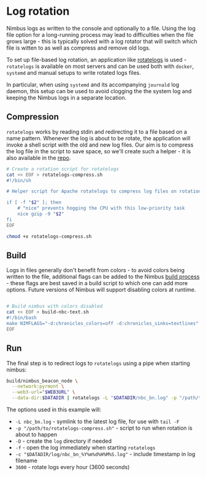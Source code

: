 # Log rotation

Nimbus logs as written to the console and optionally to a file. Using the log file option for a long-running process may lead to difficulties when the file grows large - this is typically solved with a log rotator that will switch which file is witten to as well as compress and remove old logs.

To set up file-based log rotation, an application like [rotatelogs](https://httpd.apache.org/docs/2.4/programs/rotatelogs.html) is used - `rotatelogs` is available on most servers and can be used both with `docker`, `systemd` and manual setups to write rotated logs files.

In particular, when using `systemd` and its accompanying `journald` log daemon, this setup can be used to avoid clogging the the system log and keeping the Nimbus logs in a separate location.

## Compression

`rotatelogs` works by reading stdin and redirecting it to a file based on a name pattern. Whenever the log is about to be rotate, the application will invoke a shell script with the old and new log files. Our aim is to compress the log file in the script to save space, so we'll create such a helper - it is also available in the [repo](https://github.com/status-im/nimbus-eth2/tree/unstable/scripts/rotatelogs-compress.sh).

```bash
# Create a rotation script for rotatelogs
cat << EOF > rotatelogs-compress.sh
#!/bin/sh

# Helper script for Apache rotatelogs to compress log files on rotation - `$2` contains the old log file name

if [ -f "$2" ]; then
    # "nice" prevents hogging the CPU with this low-priority task
    nice gzip -9 "$2"
fi
EOF

chmod +x rotatelogs-compress.sh
```

## Build

Logs in files generally don't benefit from colors - to avoid colors being written to the file, additional flags can be added to the Nimbus [build process](./build.md) - these flags are best saved in a build script to which one can add more options. Future versions of Nimbus will support disabling colors at runtime.

```bash

# Build nimbus with colors disabled
cat << EOF > build-nbc-text.sh
#!/bin/bash
make NIMFLAGS="-d:chronicles_colors=off -d:chronicles_sinks=textlines" nimbus_beacon_node
EOF
```

## Run

The final step is to redirect logs to `rotatelogs` using a pipe when starting nimbus:

```bash
build/nimbus_beacon_node \
  --network:pyrmont \
  --web3-url="$WEB3URL" \
  --data-dir:$DATADIR | rotatelogs -L "$DATADIR/nbc_bn.log" -p "/path/to/rotatelogs-compress.sh" -D -f -c "$DATADIR/log/nbc_bn_%Y%m%d%H%M%S.log" 3600
```

The options used in this example will:

* `-L nbc_bn.log` - symlink to the latest log file, for use with `tail -F`
* `-p "/path/to/rotatelogs-compress.sh"` - script to run when rotation is about to happen
* `-D` - create the `log` directory if needed
* `-f` - open the log immediately when starting `rotatelogs`
* `-c "$DATADIR/log/nbc_bn_%Y%m%d%H%M%S.log"` - include timestamp in log filename
* `3600` - rotate logs every hour (3600 seconds)
